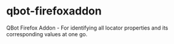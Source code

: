 # qbot-firefoxaddon
QBot Firefox Addon - For identifying all locator properties and its corresponding values at one go.
